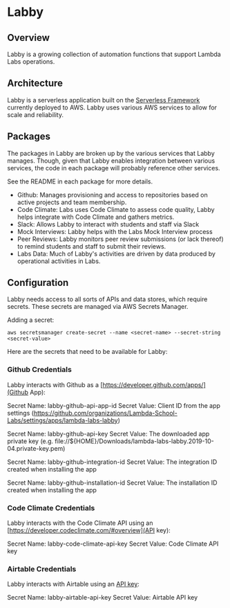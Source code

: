 # Labby

## Overview

Labby is a growing collection of automation functions that support Lambda Labs operations.

## Architecture

Labby is a serverless application built on the [Serverless Framework](https://serverless.com) currently deployed to AWS. Labby uses various AWS services to allow for scale and reliability.

## Packages

The packages in Labby are broken up by the various services that Labby manages. Though, given that Labby enables integration between various services, the code in each package will probably reference other services.

See the README in each package for more details.

- Github: Manages provisioning and access to repositories based on active projects and team membership.
- Code Climate: Labs uses Code Climate to assess code quality, Labby helps integrate with Code Climate and gathers metrics.
- Slack: Allows Labby to interact with students and staff via Slack
- Mock Interviews: Labby helps with the Labs Mock Interview process
- Peer Reviews: Labby monitors peer review submissions (or lack thereof) to remind students and staff to submit their reviews.
- Labs Data: Much of Labby's activities are driven by data produced by operational activities in Labs.

## Configuration

Labby needs access to all sorts of APIs and data stores, which require secrets. These secrets are managed via AWS Secrets Manager.

Adding a secret:

```shell
aws secretsmanager create-secret --name <secret-name> --secret-string <secret-value>
```

Here are the secrets that need to be available for Labby:

### Github Credentials

Labby interacts with Github as a [https://developer.github.com/apps/](Github App):

Secret Name: labby-github-api-app-id
Secret Value: Client ID from the app settings (https://github.com/organizations/Lambda-School-Labs/settings/apps/lambda-labs-labby)

Secret Name: labby-github-api-key
Secret Value: The downloaded app private key (e.g. file://${HOME}/Downloads/lambda-labs-labby.2019-10-04.private-key.pem)

Secret Name: labby-github-integration-id
Secret Value: The integration ID created when installing the app

Secret Name: labby-github-installation-id
Secret Value: The installation ID created when installing the app

### Code Climate Credentials

Labby interacts with the Code Climate API using an [https://developer.codeclimate.com/#overview](API key):

Secret Name: labby-code-climate-api-key
Secret Value: Code Climate API key

### Airtable Credentials

Labby interacts with Airtable using an [API key](https://airtable.com/api):

Secret Name: labby-airtable-api-key
Secret Value: Airtable API key
